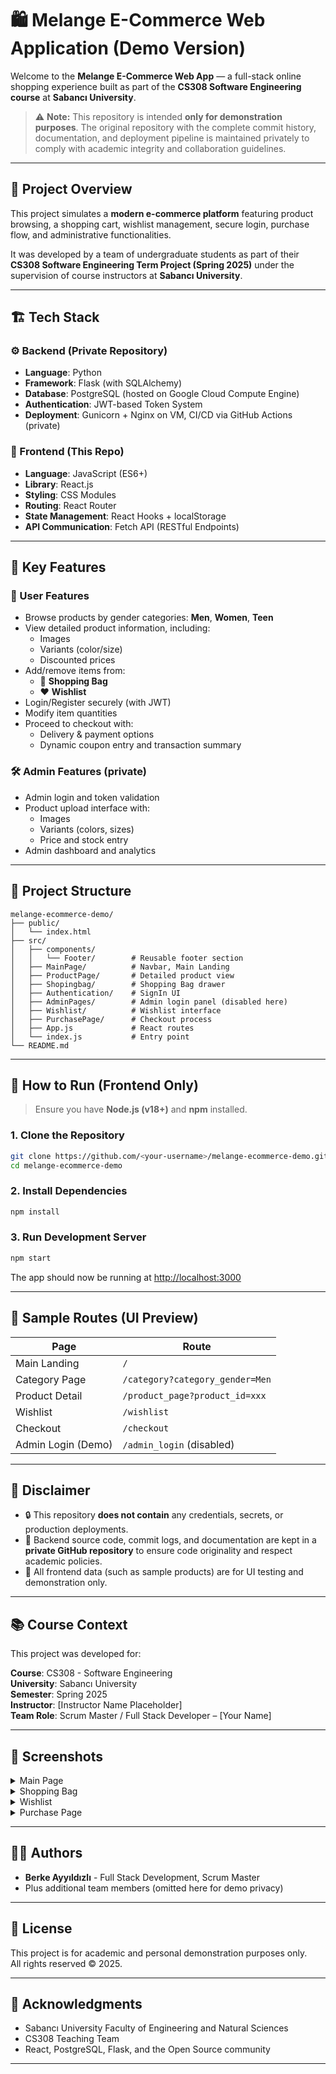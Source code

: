 # 🛍️ Melange E-Commerce Web Application (Demo Version)

Welcome to the **Melange E-Commerce Web App** — a full-stack online shopping experience built as part of the **CS308 Software Engineering course** at **Sabancı University**.

> ⚠️ **Note:** This repository is intended **only for demonstration purposes**. The original repository with the complete commit history, documentation, and deployment pipeline is maintained privately to comply with academic integrity and collaboration guidelines.

---

## 📌 Project Overview

This project simulates a **modern e-commerce platform** featuring product browsing, a shopping cart, wishlist management, secure login, purchase flow, and administrative functionalities.

It was developed by a team of undergraduate students as part of their **CS308 Software Engineering Term Project (Spring 2025)** under the supervision of course instructors at **Sabancı University**.

---

## 🏗️ Tech Stack

### ⚙️ Backend (Private Repository)
- **Language**: Python
- **Framework**: Flask (with SQLAlchemy)
- **Database**: PostgreSQL (hosted on Google Cloud Compute Engine)
- **Authentication**: JWT-based Token System
- **Deployment**: Gunicorn + Nginx on VM, CI/CD via GitHub Actions (private)

### 🎨 Frontend (This Repo)
- **Language**: JavaScript (ES6+)
- **Library**: React.js
- **Styling**: CSS Modules
- **Routing**: React Router
- **State Management**: React Hooks + localStorage
- **API Communication**: Fetch API (RESTful Endpoints)

---

## 🔑 Key Features

### 👤 User Features
- Browse products by gender categories: **Men**, **Women**, **Teen**
- View detailed product information, including:
  - Images
  - Variants (color/size)
  - Discounted prices
- Add/remove items from:
  - 🛒 **Shopping Bag**
  - ❤️ **Wishlist**
- Login/Register securely (with JWT)
- Modify item quantities
- Proceed to checkout with:
  - Delivery & payment options
  - Dynamic coupon entry and transaction summary

### 🛠️ Admin Features (private)
- Admin login and token validation
- Product upload interface with:
  - Images
  - Variants (colors, sizes)
  - Price and stock entry
- Admin dashboard and analytics

---

## 📁 Project Structure

```
melange-ecommerce-demo/
├── public/
│   └── index.html
├── src/
│   ├── components/
│   │   └── Footer/        # Reusable footer section
│   ├── MainPage/          # Navbar, Main Landing
│   ├── ProductPage/       # Detailed product view
│   ├── Shopingbag/        # Shopping Bag drawer
│   ├── Authentication/    # SignIn UI
│   ├── AdminPages/        # Admin login panel (disabled here)
│   ├── Wishlist/          # Wishlist interface
│   ├── PurchasePage/      # Checkout process
│   ├── App.js             # React routes
│   └── index.js           # Entry point
└── README.md
```

---

## 🧪 How to Run (Frontend Only)

> Ensure you have **Node.js (v18+)** and **npm** installed.

### 1. Clone the Repository

```bash
git clone https://github.com/<your-username>/melange-ecommerce-demo.git
cd melange-ecommerce-demo
```

### 2. Install Dependencies

```bash
npm install
```

### 3. Run Development Server

```bash
npm start
```

The app should now be running at [http://localhost:3000](http://localhost:3000)

---

## 🧩 Sample Routes (UI Preview)

| Page                 | Route                          |
|----------------------|--------------------------------|
| Main Landing         | `/`                            |
| Category Page        | `/category?category_gender=Men`|
| Product Detail       | `/product_page?product_id=xxx` |
| Wishlist             | `/wishlist`                    |
| Checkout             | `/checkout`                    |
| Admin Login (Demo)   | `/admin_login` (disabled)      |

---

## 🔐 Disclaimer

- 🔒 This repository **does not contain** any credentials, secrets, or production deployments.
- 🔐 Backend source code, commit logs, and documentation are kept in a **private GitHub repository** to ensure code originality and respect academic policies.
- 🧠 All frontend data (such as sample products) are for UI testing and demonstration only.

---

## 📚 Course Context

This project was developed for:

**Course**: CS308 - Software Engineering  
**University**: Sabancı University  
**Semester**: Spring 2025  
**Instructor**: [Instructor Name Placeholder]  
**Team Role**: Scrum Master / Full Stack Developer – [Your Name]

---

## 📸 Screenshots

<details>
  <summary>Main Page</summary>
  <img src="docs/screenshots/mainpage.png" width="600"/>
</details>

<details>
  <summary>Shopping Bag</summary>
  <img src="docs/screenshots/shoppingbag.png" width="600"/>
</details>

<details>
  <summary>Wishlist</summary>
  <img src="docs/screenshots/wishlist.png" width="600"/>
</details>

<details>
  <summary>Purchase Page</summary>
  <img src="docs/screenshots/purchase.png" width="600"/>
</details>

---

## 👨‍💻 Authors

- **Berke Ayyıldızlı** - Full Stack Development, Scrum Master
- Plus additional team members (omitted here for demo privacy)

---

## 📄 License

This project is for academic and personal demonstration purposes only.  
All rights reserved © 2025.

---

## 🙏 Acknowledgments

- Sabancı University Faculty of Engineering and Natural Sciences
- CS308 Teaching Team
- React, PostgreSQL, Flask, and the Open Source community

---